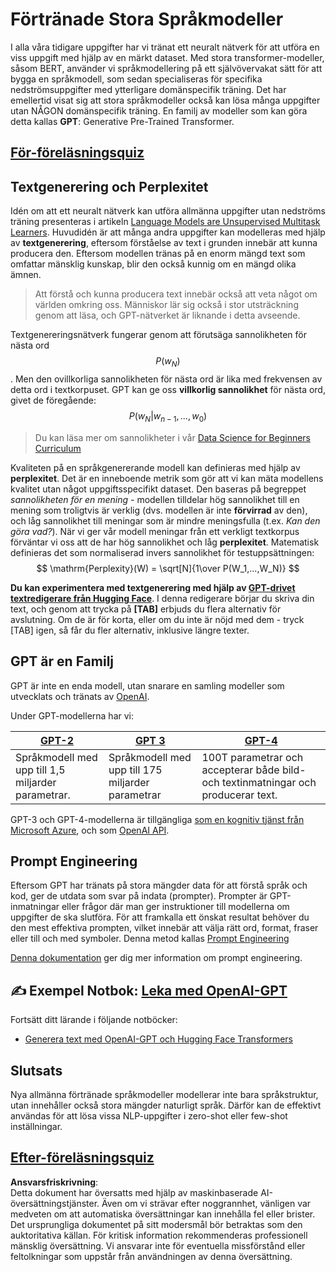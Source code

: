 # Förtränade Stora Språkmodeller

I alla våra tidigare uppgifter har vi tränat ett neuralt nätverk för att utföra en viss uppgift med hjälp av en märkt dataset. Med stora transformer-modeller, såsom BERT, använder vi språkmodellering på ett självövervakat sätt för att bygga en språkmodell, som sedan specialiseras för specifika nedströmsuppgifter med ytterligare domänspecifik träning. Det har emellertid visat sig att stora språkmodeller också kan lösa många uppgifter utan NÅGON domänspecifik träning. En familj av modeller som kan göra detta kallas **GPT**: Generative Pre-Trained Transformer.

## [För-föreläsningsquiz](https://ff-quizzes.netlify.app/en/ai/quiz/39)

## Textgenerering och Perplexitet

Idén om att ett neuralt nätverk kan utföra allmänna uppgifter utan nedströms träning presenteras i artikeln [Language Models are Unsupervised Multitask Learners](https://cdn.openai.com/better-language-models/language_models_are_unsupervised_multitask_learners.pdf). Huvudidén är att många andra uppgifter kan modelleras med hjälp av **textgenerering**, eftersom förståelse av text i grunden innebär att kunna producera den. Eftersom modellen tränas på en enorm mängd text som omfattar mänsklig kunskap, blir den också kunnig om en mängd olika ämnen.

> Att förstå och kunna producera text innebär också att veta något om världen omkring oss. Människor lär sig också i stor utsträckning genom att läsa, och GPT-nätverket är liknande i detta avseende.

Textgenereringsnätverk fungerar genom att förutsäga sannolikheten för nästa ord $$P(w_N)$$. Men den ovillkorliga sannolikheten för nästa ord är lika med frekvensen av detta ord i textkorpuset. GPT kan ge oss **villkorlig sannolikhet** för nästa ord, givet de föregående: $$P(w_N | w_{n-1}, ..., w_0)$$

> Du kan läsa mer om sannolikheter i vår [Data Science for Beginners Curriculum](https://github.com/microsoft/Data-Science-For-Beginners/tree/main/1-Introduction/04-stats-and-probability)

Kvaliteten på en språkgenererande modell kan definieras med hjälp av **perplexitet**. Det är en inneboende metrik som gör att vi kan mäta modellens kvalitet utan något uppgiftsspecifikt dataset. Den baseras på begreppet *sannolikheten för en mening* - modellen tilldelar hög sannolikhet till en mening som troligtvis är verklig (dvs. modellen är inte **förvirrad** av den), och låg sannolikhet till meningar som är mindre meningsfulla (t.ex. *Kan den göra vad?*). När vi ger vår modell meningar från ett verkligt textkorpus förväntar vi oss att de har hög sannolikhet och låg **perplexitet**. Matematisk definieras det som normaliserad invers sannolikhet för testuppsättningen:
$$
\mathrm{Perplexity}(W) = \sqrt[N]{1\over P(W_1,...,W_N)}
$$ 

**Du kan experimentera med textgenerering med hjälp av [GPT-drivet textredigerare från Hugging Face](https://transformer.huggingface.co/doc/gpt2-large)**. I denna redigerare börjar du skriva din text, och genom att trycka på **[TAB]** erbjuds du flera alternativ för avslutning. Om de är för korta, eller om du inte är nöjd med dem - tryck [TAB] igen, så får du fler alternativ, inklusive längre texter.

## GPT är en Familj

GPT är inte en enda modell, utan snarare en samling modeller som utvecklats och tränats av [OpenAI](https://openai.com). 

Under GPT-modellerna har vi:

| [GPT-2](https://huggingface.co/docs/transformers/model_doc/gpt2#openai-gpt2) | [GPT 3](https://openai.com/research/language-models-are-few-shot-learners) | [GPT-4](https://openai.com/gpt-4) |
| -- | -- | -- |
|Språkmodell med upp till 1,5 miljarder parametrar. | Språkmodell med upp till 175 miljarder parametrar | 100T parametrar och accepterar både bild- och textinmatningar och producerar text. |


GPT-3 och GPT-4-modellerna är tillgängliga [som en kognitiv tjänst från Microsoft Azure](https://azure.microsoft.com/en-us/services/cognitive-services/openai-service/#overview?WT.mc_id=academic-77998-cacaste), och som [OpenAI API](https://openai.com/api/).

## Prompt Engineering

Eftersom GPT har tränats på stora mängder data för att förstå språk och kod, ger de utdata som svar på indata (prompter). Prompter är GPT-inmatningar eller frågor där man ger instruktioner till modellerna om uppgifter de ska slutföra. För att framkalla ett önskat resultat behöver du den mest effektiva prompten, vilket innebär att välja rätt ord, format, fraser eller till och med symboler. Denna metod kallas [Prompt Engineering](https://learn.microsoft.com/en-us/shows/ai-show/the-basics-of-prompt-engineering-with-azure-openai-service?WT.mc_id=academic-77998-bethanycheum)

[Denna dokumentation](https://learn.microsoft.com/en-us/semantic-kernel/prompt-engineering/?WT.mc_id=academic-77998-bethanycheum) ger dig mer information om prompt engineering.

## ✍️ Exempel Notbok: [Leka med OpenAI-GPT](../../../../../lessons/5-NLP/20-LangModels/GPT-PyTorch.ipynb)

Fortsätt ditt lärande i följande notböcker:

* [Generera text med OpenAI-GPT och Hugging Face Transformers](../../../../../lessons/5-NLP/20-LangModels/GPT-PyTorch.ipynb)

## Slutsats

Nya allmänna förtränade språkmodeller modellerar inte bara språkstruktur, utan innehåller också stora mängder naturligt språk. Därför kan de effektivt användas för att lösa vissa NLP-uppgifter i zero-shot eller few-shot inställningar.

## [Efter-föreläsningsquiz](https://ff-quizzes.netlify.app/en/ai/quiz/40)

**Ansvarsfriskrivning**:  
Detta dokument har översatts med hjälp av maskinbaserade AI-översättningstjänster. Även om vi strävar efter noggrannhet, vänligen var medveten om att automatiska översättningar kan innehålla fel eller brister. Det ursprungliga dokumentet på sitt modersmål bör betraktas som den auktoritativa källan. För kritisk information rekommenderas professionell mänsklig översättning. Vi ansvarar inte för eventuella missförstånd eller feltolkningar som uppstår från användningen av denna översättning.
